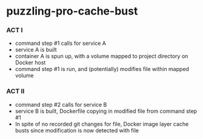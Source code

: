 # puzzling-pro-cache-bust

### ACT I

- command step #1 calls for service A
- service A is built
- container A is spun up, with a volume mapped to project directory on Docker host
- command step #1 is run, and (potentially) modifies file within mapped volume

### ACT II

- command step #2 calls for service B
- service B is built, Dockerfile copying in modified file from command step #1
- In spite of no recorded git changes for file, Docker image layer cache busts since modification is now detected with file
